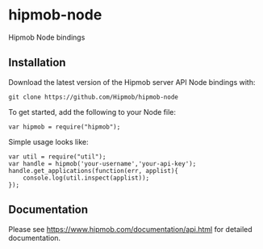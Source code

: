 hipmob-node
===========

Hipmob Node bindings

## Installation

Download the latest version of the Hipmob server API Node bindings with:

    git clone https://github.com/Hipmob/hipmob-node

To get started, add the following to your Node file:

    var hipmob = require("hipmob");

Simple usage looks like:

    var util = require("util");
    var handle = hipmob('your-username','your-api-key');
    handle.get_applications(function(err, applist){
        console.log(util.inspect(applist));
    });

## Documentation

Please see https://www.hipmob.com/documentation/api.html for detailed documentation.



